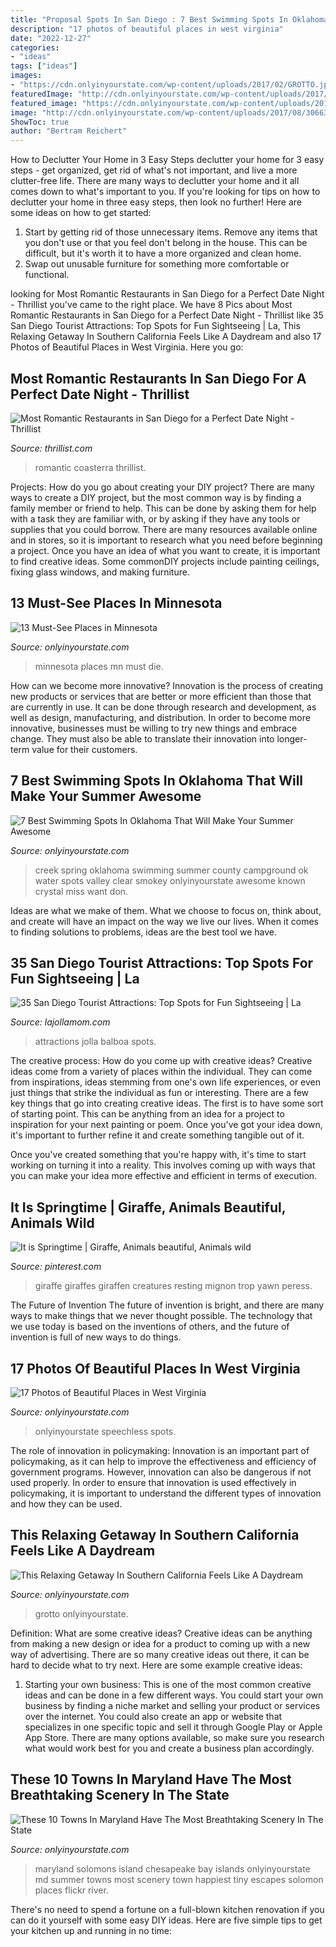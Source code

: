 ```yaml
---
title: "Proposal Spots In San Diego : 7 Best Swimming Spots In Oklahoma That Will Make Your Summer Awesome"
description: "17 photos of beautiful places in west virginia"
date: "2022-12-27"
categories:
- "ideas"
tags: ["ideas"]
images:
- "https://cdn.onlyinyourstate.com/wp-content/uploads/2017/02/GROTTO.jpg"
featuredImage: "http://cdn.onlyinyourstate.com/wp-content/uploads/2017/08/3066322724_6145664411_o.jpg"
featured_image: "https://cdn.onlyinyourstate.com/wp-content/uploads/2015/05/lindy-point.jpg"
image: "http://cdn.onlyinyourstate.com/wp-content/uploads/2017/08/3066322724_6145664411_o.jpg"
ShowToc: true
author: "Bertram Reichert"
---
```



How to Declutter Your Home in 3 Easy Steps
declutter your home for 3 easy steps - get organized, get rid of what's not important, and live a more clutter-free life.
There are many ways to declutter your home and it all comes down to what's important to you. If you're looking for tips on how to declutter your home in three easy steps, then look no further! Here are some ideas on how to get started: 

1. Start by getting rid of those unnecessary items. Remove any items that you don't use or that you feel don't belong in the house. This can be difficult, but it's worth it to have a more organized and clean home. 
2. Swap out unusable furniture for something more comfortable or functional.

	

		
looking for Most Romantic Restaurants in San Diego for a Perfect Date Night - Thrillist you've came to the right place. We have 8 Pics about Most Romantic Restaurants in San Diego for a Perfect Date Night - Thrillist like 35 San Diego Tourist Attractions: Top Spots for Fun Sightseeing | La, This Relaxing Getaway In Southern California Feels Like A Daydream and also 17 Photos of Beautiful Places in West Virginia. Here you go:
		
    
## Most Romantic Restaurants In San Diego For A Perfect Date Night - Thrillist

<img loading=lazy src="https://assets3.thrillist.com/v1/image/2860975/1200x600/scale;" onerror="this.onerror=null;this.src='https://tse1.mm.bing.net/th?id=OIP._wX9NvJftjIUbjSxVU_KHgHaE5&amp;pid=15.1';" alt="Most Romantic Restaurants in San Diego for a Perfect Date Night - Thrillist">

_Source: thrillist.com_

>romantic coasterra thrillist. 

	

Projects: How do you go about creating your DIY project?
There are many ways to create a DIY project, but the most common way is by finding a family member or friend to help. This can be done by asking them for help with a task they are familiar with, or by asking if they have any tools or supplies that you could borrow. There are many resources available online and in stores, so it is important to research what you need before beginning a project. Once you have an idea of what you want to create, it is important to find creative ideas. Some commonDIY projects include painting ceilings, fixing glass windows, and making furniture.

    
## 13 Must-See Places In Minnesota

<img loading=lazy src="http://cdn.onlyinyourstate.com/wp-content/uploads/2015/06/4506327875_c299f49f47_o.jpg" onerror="this.onerror=null;this.src='https://tse2.mm.bing.net/th?id=OIP.LZXDTmsgKch9Jih2rtT1LgHaET&amp;pid=15.1';" alt="13 Must-See Places in Minnesota">

_Source: onlyinyourstate.com_

>minnesota places mn must die. 

	

How can we become more innovative?
Innovation is the process of creating new products or services that are better or more efficient than those that are currently in use. It can be done through research and development, as well as design, manufacturing, and distribution. In order to become more innovative, businesses must be willing to try new things and embrace change. They must also be able to translate their innovation into longer-term value for their customers.

    
## 7 Best Swimming Spots In Oklahoma That Will Make Your Summer Awesome

<img loading=lazy src="http://cdn.onlyinyourstate.com/wp-content/uploads/2017/05/ok419-springcreek.jpg" onerror="this.onerror=null;this.src='https://tse1.mm.bing.net/th?id=OIP.1Oc5pHQVH3PQD9_GaFssbAHaEK&amp;pid=15.1';" alt="7 Best Swimming Spots In Oklahoma That Will Make Your Summer Awesome">

_Source: onlyinyourstate.com_

>creek spring oklahoma swimming summer county campground ok water spots valley clear smokey onlyinyourstate awesome known crystal miss want don. 

	

Ideas are what we make of them. What we choose to focus on, think about, and create will have an impact on the way we live our lives. When it comes to finding solutions to problems, ideas are the best tool we have.

    
## 35 San Diego Tourist Attractions: Top Spots For Fun Sightseeing | La

<img loading=lazy src="https://lajollamom.com/wp-content/uploads/2020/04/san-diego-tourist-attractions-balboa-park-scaled.jpeg" onerror="this.onerror=null;this.src='https://tse4.mm.bing.net/th?id=OIP.rsMzDYRXKdwhOlpbz7GBCgHaE8&amp;pid=15.1';" alt="35 San Diego Tourist Attractions: Top Spots for Fun Sightseeing | La">

_Source: lajollamom.com_

>attractions jolla balboa spots. 

	

The creative process: How do you come up with creative ideas?
Creative ideas come from a variety of places within the individual. They can come from inspirations, ideas stemming from one's own life experiences, or even just things that strike the individual as fun or interesting. 
There are a few key things that go into creating creative ideas. The first is to have some sort of starting point. This can be anything from an idea for a project to inspiration for your next painting or poem. Once you've got your idea down, it's important to further refine it and create something tangible out of it. 

Once you've created something that you're happy with, it's time to start working on turning it into a reality. This involves coming up with ways that you can make your idea more effective and efficient in terms of execution.

    
## It Is Springtime | Giraffe, Animals Beautiful, Animals Wild

<img loading=lazy src="https://i.pinimg.com/736x/46/f6/e4/46f6e412c51f9dff3b59298d5ccda302--giraffe-baby-giraffe-photos.jpg" onerror="this.onerror=null;this.src='https://tse4.mm.bing.net/th?id=OIP.gu7sOYrAS3gvtai25Q8fVAHaLI&amp;pid=15.1';" alt="It is Springtime | Giraffe, Animals beautiful, Animals wild">

_Source: pinterest.com_

>giraffe giraffes giraffen creatures resting mignon trop yawn peress. 

	

The Future of Invention
The future of invention is bright, and there are many ways to make things that we never thought possible. The technology that we use today is based on the inventions of others, and the future of invention is full of new ways to do things.

    
## 17 Photos Of Beautiful Places In West Virginia

<img loading=lazy src="https://cdn.onlyinyourstate.com/wp-content/uploads/2015/05/lindy-point.jpg" onerror="this.onerror=null;this.src='https://tse3.mm.bing.net/th?id=OIP.tWE4Y39p5Q3q8EudElEzVwHaE8&amp;pid=15.1';" alt="17 Photos of Beautiful Places in West Virginia">

_Source: onlyinyourstate.com_

>onlyinyourstate speechless spots. 

	

The role of innovation in policymaking:
Innovation is an important part of policymaking, as it can help to improve the effectiveness and efficiency of government programs. However, innovation can also be dangerous if not used properly. In order to ensure that innovation is used effectively in policymaking, it is important to understand the different types of innovation and how they can be used.

    
## This Relaxing Getaway In Southern California Feels Like A Daydream

<img loading=lazy src="https://cdn.onlyinyourstate.com/wp-content/uploads/2017/02/GROTTO.jpg" onerror="this.onerror=null;this.src='https://tse3.mm.bing.net/th?id=OIP.cTWl9UwEAOeivxV2Lg2mwwHaE8&amp;pid=15.1';" alt="This Relaxing Getaway In Southern California Feels Like A Daydream">

_Source: onlyinyourstate.com_

>grotto onlyinyourstate. 

	

Definition: What are some creative ideas?
Creative ideas can be anything from making a new design or idea for a product to coming up with a new way of advertising. There are so many creative ideas out there, it can be hard to decide what to try next. Here are some example creative ideas:
1. Starting your own business: This is one of the most common creative ideas and can be done in a few different ways. You could start your own business by finding a niche market and selling your product or services over the internet. You could also create an app or website that specializes in one specific topic and sell it through Google Play or Apple App Store. There are many options available, so make sure you research what would work best for you and create a business plan accordingly.


    
## These 10 Towns In Maryland Have The Most Breathtaking Scenery In The State

<img loading=lazy src="http://cdn.onlyinyourstate.com/wp-content/uploads/2017/08/3066322724_6145664411_o.jpg" onerror="this.onerror=null;this.src='https://tse3.mm.bing.net/th?id=OIP.CQ8l7LsUJpWHzGZxEwG_zwHaE7&amp;pid=15.1';" alt="These 10 Towns In Maryland Have The Most Breathtaking Scenery In The State">

_Source: onlyinyourstate.com_

>maryland solomons island chesapeake bay islands onlyinyourstate md summer towns most scenery town happiest tiny escapes solomon places flickr river. 

	

There's no need to spend a fortune on a full-blown kitchen renovation if you can do it yourself with some easy DIY ideas. Here are five simple tips to get your kitchen up and running in no time: 


